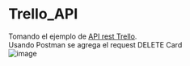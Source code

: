 # Trello_API   

Tomando el ejemplo de [API rest Trello](https://github.com/LaunchX-InnovaccionVirtual/MissionNodeJS/blob/main/semanas/semana_4/6_api_rest_trello.md).    
Usando Postman se agrega el request DELETE Card  
![image](https://user-images.githubusercontent.com/97483147/170649563-08f70a20-ee92-4f50-a310-00b84c37b2ca.png)

